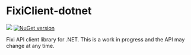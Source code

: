 # FixiClient-dotnet
[<img src="https://decos.visualstudio.com/_apis/public/build/definitions/7a6fc1cb-06f3-4550-bbd9-1faccf758d2f/151/badge">](https://decos.visualstudio.com/Decos%20JOIN%20E-Services/_build/index?definitionId=151)
[![NuGet version](https://badge.fury.io/nu/Decos.Fixi.Client.svg)](https://badge.fury.io/nu/Decos.Fixi.Client)

Fixi API client library for .NET. This is a work in progress and the API may change at any time.
